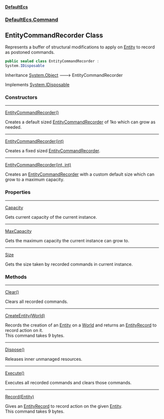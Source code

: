 #### [DefaultEcs](index.md 'index')
### [DefaultEcs.Command](index.md#DefaultEcs_Command 'DefaultEcs.Command')
## EntityCommandRecorder Class
Represents a buffer of structural modifications to apply on [Entity](Entity.md 'DefaultEcs.Entity') to record as postoned commands.  
```csharp
public sealed class EntityCommandRecorder :
System.IDisposable
```

Inheritance [System.Object](https://docs.microsoft.com/en-us/dotnet/api/System.Object 'System.Object') &#129106; EntityCommandRecorder  

Implements [System.IDisposable](https://docs.microsoft.com/en-us/dotnet/api/System.IDisposable 'System.IDisposable')  
### Constructors

***
[EntityCommandRecorder()](EntityCommandRecorder_EntityCommandRecorder().md 'DefaultEcs.Command.EntityCommandRecorder.EntityCommandRecorder()')

Creates a default sized [EntityCommandRecorder](EntityCommandRecorder.md 'DefaultEcs.Command.EntityCommandRecorder') of 1ko which can grow as needed.  

***
[EntityCommandRecorder(int)](EntityCommandRecorder_EntityCommandRecorder(int).md 'DefaultEcs.Command.EntityCommandRecorder.EntityCommandRecorder(int)')

Creates a fixed sized [EntityCommandRecorder](EntityCommandRecorder.md 'DefaultEcs.Command.EntityCommandRecorder').  

***
[EntityCommandRecorder(int, int)](EntityCommandRecorder_EntityCommandRecorder(int_int).md 'DefaultEcs.Command.EntityCommandRecorder.EntityCommandRecorder(int, int)')

Creates an [EntityCommandRecorder](EntityCommandRecorder.md 'DefaultEcs.Command.EntityCommandRecorder') with a custom default size which can grow to a maximum capacity.  
### Properties

***
[Capacity](EntityCommandRecorder_Capacity.md 'DefaultEcs.Command.EntityCommandRecorder.Capacity')

Gets current capacity of the current instance.  

***
[MaxCapacity](EntityCommandRecorder_MaxCapacity.md 'DefaultEcs.Command.EntityCommandRecorder.MaxCapacity')

Gets the maximum capacity the current instance can grow to.  

***
[Size](EntityCommandRecorder_Size.md 'DefaultEcs.Command.EntityCommandRecorder.Size')

Gets the size taken by recorded commands in current instance.  
### Methods

***
[Clear()](EntityCommandRecorder_Clear().md 'DefaultEcs.Command.EntityCommandRecorder.Clear()')

Clears all recorded commands.  

***
[CreateEntity(World)](EntityCommandRecorder_CreateEntity(World).md 'DefaultEcs.Command.EntityCommandRecorder.CreateEntity(DefaultEcs.World)')

Records the creation of an [Entity](Entity.md 'DefaultEcs.Entity') on a [World](World.md 'DefaultEcs.World') and returns an [EntityRecord](EntityRecord.md 'DefaultEcs.Command.EntityRecord') to record action on it.  
This command takes 9 bytes.  

***
[Dispose()](EntityCommandRecorder_Dispose().md 'DefaultEcs.Command.EntityCommandRecorder.Dispose()')

Releases inner unmanaged resources.  

***
[Execute()](EntityCommandRecorder_Execute().md 'DefaultEcs.Command.EntityCommandRecorder.Execute()')

Executes all recorded commands and clears those commands.  

***
[Record(Entity)](EntityCommandRecorder_Record(Entity).md 'DefaultEcs.Command.EntityCommandRecorder.Record(DefaultEcs.Entity)')

Gives an [EntityRecord](EntityRecord.md 'DefaultEcs.Command.EntityRecord') to record action on the given [Entity](Entity.md 'DefaultEcs.Entity').  
This command takes 9 bytes.  
